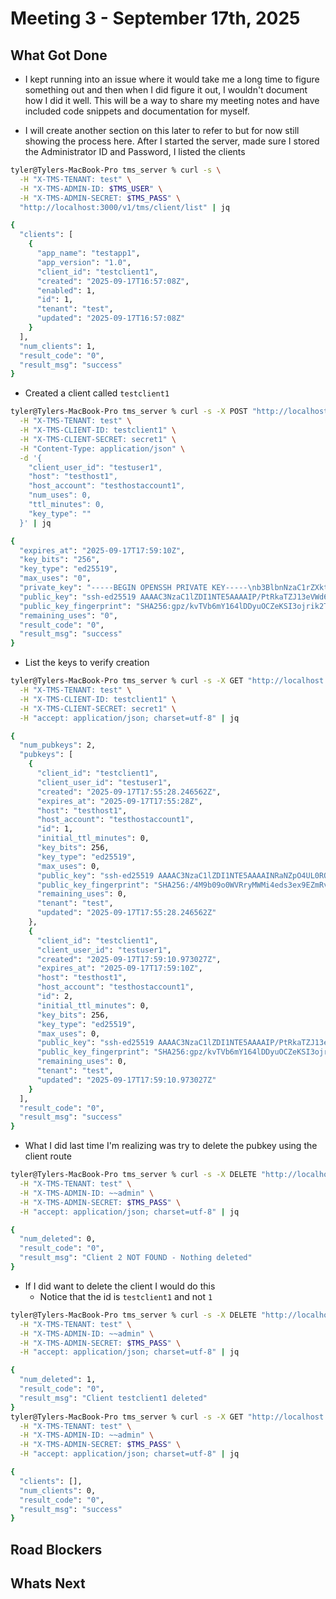# Meeting 3 - September 17th, 2025

## What Got Done

- I kept running into an issue where it would take me a long time to figure something out and then when I did figure it out, I wouldn't document how I did it well. This will be a way to share my meeting notes and have included code snippets and documentation for myself.

- I will create another section on this later to refer to but for now still showing the process here. After I started the server, made sure I stored the Administrator ID and Password, I listed the clients
```bash
tyler@Tylers-MacBook-Pro tms_server % curl -s \
  -H "X-TMS-TENANT: test" \
  -H "X-TMS-ADMIN-ID: $TMS_USER" \
  -H "X-TMS-ADMIN-SECRET: $TMS_PASS" \
  "http://localhost:3000/v1/tms/client/list" | jq

{
  "clients": [
    {
      "app_name": "testapp1",
      "app_version": "1.0",
      "client_id": "testclient1",
      "created": "2025-09-17T16:57:08Z",
      "enabled": 1,
      "id": 1,
      "tenant": "test",
      "updated": "2025-09-17T16:57:08Z"
    }
  ],
  "num_clients": 1,
  "result_code": "0",
  "result_msg": "success"
}
```
- Created a client called `testclient1`
```bash
tyler@Tylers-MacBook-Pro tms_server % curl -s -X POST "http://localhost:3000/v1/tms/pubkeys/creds" \
  -H "X-TMS-TENANT: test" \
  -H "X-TMS-CLIENT-ID: testclient1" \
  -H "X-TMS-CLIENT-SECRET: secret1" \
  -H "Content-Type: application/json" \
  -d '{
    "client_user_id": "testuser1",
    "host": "testhost1",
    "host_account": "testhostaccount1",
    "num_uses": 0,
    "ttl_minutes": 0,
    "key_type": ""
  }' | jq

{
  "expires_at": "2025-09-17T17:59:10Z",
  "key_bits": "256",
  "key_type": "ed25519",
  "max_uses": "0",
  "private_key": "-----BEGIN OPENSSH PRIVATE KEY-----\nb3BlbnNzaC1rZXktdjEAAAAABG5vbmUAAAAEbm9uZQAAAAAAAAABAAAAMwAAAAtzc2gtZW\nQyNTUxOQAAACD/z7UZGk2Sdd3lVneinNtUEjGewGi+GlH8eXzj+ftEDAAAAIh0cKYcdHCm\nHAAAAAtzc2gtZWQyNTUxOQAAACD/z7UZGk2Sdd3lVneinNtUEjGewGi+GlH8eXzj+ftEDA\nAAAECyvvzZmK9J2wmQCA47RHbz1HlBy9tTcwG8PUxdSGZ/w//PtRkaTZJ13eVWd6Kc21QS\nMZ7AaL4aUfx5fOP5+0QMAAAAAAECAwQF\n-----END OPENSSH PRIVATE KEY-----\n",
  "public_key": "ssh-ed25519 AAAAC3NzaC1lZDI1NTE5AAAAIP/PtRkaTZJ13eVWd6Kc21QSMZ7AaL4aUfx5fOP5+0QM",
  "public_key_fingerprint": "SHA256:gpz/kvTVb6mY164lDDyuOCZeKSI3ojrik2TIAN55Qv0",
  "remaining_uses": "0",
  "result_code": "0",
  "result_msg": "success"
}
```
- List the keys to verify creation
```bash
tyler@Tylers-MacBook-Pro tms_server % curl -s -X GET "http://localhost:3000/v1/tms/pubkeys/list" \
  -H "X-TMS-TENANT: test" \
  -H "X-TMS-CLIENT-ID: testclient1" \
  -H "X-TMS-CLIENT-SECRET: secret1" \
  -H "accept: application/json; charset=utf-8" | jq

{
  "num_pubkeys": 2,
  "pubkeys": [
    {
      "client_id": "testclient1",
      "client_user_id": "testuser1",
      "created": "2025-09-17T17:55:28.246562Z",
      "expires_at": "2025-09-17T17:55:28Z",
      "host": "testhost1",
      "host_account": "testhostaccount1",
      "id": 1,
      "initial_ttl_minutes": 0,
      "key_bits": 256,
      "key_type": "ed25519",
      "max_uses": 0,
      "public_key": "ssh-ed25519 AAAAC3NzaC1lZDI1NTE5AAAAINRaNZpO4UL0RO7nc7bx5SSrbFC0rRmHFQgRm+3avTeg",
      "public_key_fingerprint": "SHA256:/4M9b09o0WVRryMWMi4eds3ex9EZmRvfWE7iPYGUsLw",
      "remaining_uses": 0,
      "tenant": "test",
      "updated": "2025-09-17T17:55:28.246562Z"
    },
    {
      "client_id": "testclient1",
      "client_user_id": "testuser1",
      "created": "2025-09-17T17:59:10.973027Z",
      "expires_at": "2025-09-17T17:59:10Z",
      "host": "testhost1",
      "host_account": "testhostaccount1",
      "id": 2,
      "initial_ttl_minutes": 0,
      "key_bits": 256,
      "key_type": "ed25519",
      "max_uses": 0,
      "public_key": "ssh-ed25519 AAAAC3NzaC1lZDI1NTE5AAAAIP/PtRkaTZJ13eVWd6Kc21QSMZ7AaL4aUfx5fOP5+0QM",
      "public_key_fingerprint": "SHA256:gpz/kvTVb6mY164lDDyuOCZeKSI3ojrik2TIAN55Qv0",
      "remaining_uses": 0,
      "tenant": "test",
      "updated": "2025-09-17T17:59:10.973027Z"
    }
  ],
  "result_code": "0",
  "result_msg": "success"
}
```
- What I did last time I'm realizing was try to delete the pubkey using the client route
```bash
tyler@Tylers-MacBook-Pro tms_server % curl -s -X DELETE "http://localhost:3000/v1/tms/client/del/2" \
  -H "X-TMS-TENANT: test" \
  -H "X-TMS-ADMIN-ID: ~~admin" \
  -H "X-TMS-ADMIN-SECRET: $TMS_PASS" \
  -H "accept: application/json; charset=utf-8" | jq

{
  "num_deleted": 0,
  "result_code": "0",
  "result_msg": "Client 2 NOT FOUND - Nothing deleted"
}
```
- If I did want to delete the client I would do this
    - Notice that the id is `testclient1` and not `1`
```bash
tyler@Tylers-MacBook-Pro tms_server % curl -s -X DELETE "http://localhost:3000/v1/tms/client/del/testclient1" \
  -H "X-TMS-TENANT: test" \
  -H "X-TMS-ADMIN-ID: ~~admin" \
  -H "X-TMS-ADMIN-SECRET: $TMS_PASS" \
  -H "accept: application/json; charset=utf-8" | jq

{
  "num_deleted": 1,
  "result_code": "0",
  "result_msg": "Client testclient1 deleted"
}
tyler@Tylers-MacBook-Pro tms_server % curl -s -X GET "http://localhost:3000/v1/tms/client/list" \
  -H "X-TMS-TENANT: test" \
  -H "X-TMS-ADMIN-ID: ~~admin" \
  -H "X-TMS-ADMIN-SECRET: $TMS_PASS" \
  -H "accept: application/json; charset=utf-8" | jq

{
  "clients": [],
  "num_clients": 0,
  "result_code": "0",
  "result_msg": "success"
}
```


## Road Blockers

## Whats Next
